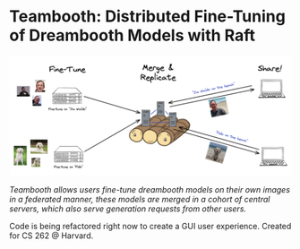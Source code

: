 # Teambooth: Distributed Fine-Tuning of Dreambooth Models with Raft

![](fig1.png)

*Teambooth allows users fine-tune dreambooth models on their own images in a federated manner, these models are merged in a cohort of central servers, which also serve generation requests from other users.*

Code is being refactored right now to create a GUI user experience. Created for CS 262 @ Harvard.
